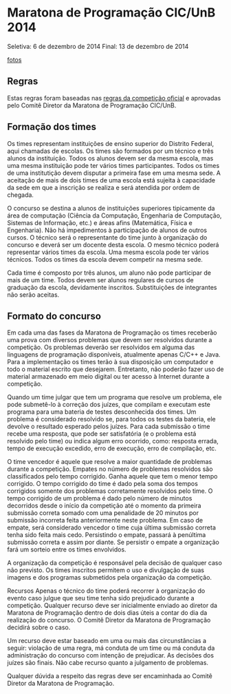 Maratona de Programação CIC/UnB 2014
====================================

Seletiva: 6 de dezembro de 2014
Final: 13 de dezembro de 2014

[fotos](https://www.facebook.com/maratonaunb)

Regras
------

Estas regras foram baseadas nas [regras da competição oficial](http://maratona.ime.usp.br/regras14.html) e aprovadas pelo Comitê Diretor da Maratona de Programação CIC/UnB.
    
Formação dos times
------------------

Os times representam instituições de ensino superior do Distrito Federal, aqui chamadas de escolas. Os times são formados por um técnico e três alunos da instituição. Todos os alunos devem ser da mesma escola, mas uma mesma instituição pode ter vários times participantes. Todos os times de uma institutição devem disputar a primeira fase em uma mesma sede. A aceitação de mais de dois times de uma escola está sujeita à capacidade da sede em que a inscrição se realiza e será atendida por ordem de chegada.

O concurso se destina a alunos de instituições superiores tipicamente da área de computação (Ciência da Computação, Engenharia de Computação, Sistemas de Informação, etc.) e áreas afins (Matemática, Física e Engenharia). Não há impedimentos à participação de alunos de outros cursos. O técnico será o representante do time junto à organização do concurso e deverá ser um docente desta escola. O mesmo técnico poderá representar vários times da escola. Uma mesma escola pode ter vários técnicos. Todos os times da escola devem competir na mesma sede.

Cada time é composto por três alunos, um aluno não pode participar de mais de um time. Todos devem ser alunos regulares de cursos de graduação da escola, devidamente inscritos. Substituições de integrantes não serão aceitas.

Formato do concurso
-------------------

Em cada uma das fases da Maratona de Programação os times receberão uma prova com diversos problemas que devem ser resolvidos durante a competição. Os problemas deverão ser resolvidos em alguma das linguagens de programação disponíveis, atualmente apenas C/C++ e Java. Para a implementação os times terão à sua disposição um computador e todo o material escrito que desejarem. Entretanto, não poderão fazer uso de material armazenado em meio digital ou ter acesso à Internet durante a competição.

Quando um time julgar que tem um programa que resolve um problema, ele pode submetê-lo à correção dos juízes, que compilam e executam este programa para uma bateria de testes desconhecida dos times. Um problema é considerado resolvido se, para todos os testes da bateria, ele devolve o resultado esperado pelos juízes. Para cada submissão o time recebe uma resposta, que pode ser satisfatória (e o problema está resolvido pelo time) ou indica algum erro ocorrido, como: resposta errada, tempo de execução excedido, erro de execução, erro de compilação, etc.

O time vencedor é aquele que resolve a maior quantidade de problemas durante a competição. Empates no número de problemas resolvidos são classificados pelo tempo corrigido. Ganha aquele que tem o menor tempo corrigido. O tempo corrigido do time é dado pela soma dos tempos corrigidos somente dos problemas corretamente resolvidos pelo time. O tempo corrigido de um problema é dado pelo número de minutos decorridos desde o início da competição até o momento da primeira submissão correta somado com uma penalidade de 20 minutos por submissão incorreta feita anteriormente neste problema. Em caso de empate, será considerado vencedor o time cuja última submissão correta tenha sido feita mais cedo. Persistindo o empate, passará à penúltima submissão correta e assim por diante. Se persistir o empate a organização fará um sorteio entre os times envolvidos.

A organização da competição é responsável pela decisão de qualquer caso não previsto. Os times inscritos permitem o uso e divulgação de suas imagens e dos programas submetidos pela organização da competição.

Recursos
Apenas o técnico do time poderá recorrer à organização do evento caso julgue que seu time tenha sido prejudicado durante a competição. Qualquer recurso deve ser inicialmente enviado ao diretor da Maratona de Programação dentro de dois dias úteis a contar do dia da realização do concurso. O Comitê Diretor da Maratona de Programação decidirá sobre o caso.

Um recurso deve estar baseado em uma ou mais das circunstâncias a seguir: violação de uma regra, má conduta de um time ou má conduta da administração do concurso com intenção de prejudicar. As decisões dos juízes são finais. Não cabe recurso quanto a julgamento de problemas.

Qualquer dúvida a respeito das regras deve ser encaminhada ao Comitê Diretor da Maratona de Programação.